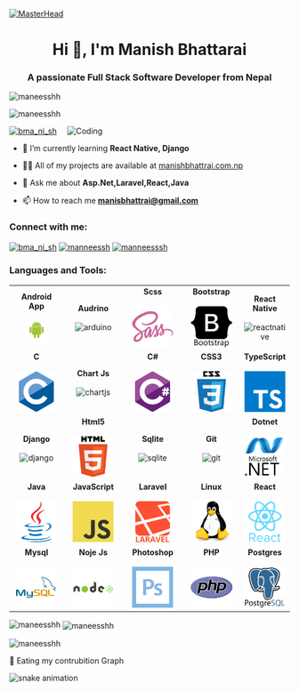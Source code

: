 [![MasterHead](https://cdn.videoplasty.com/animation/chill-coding-programming-lo-fi-animation-stock-animation-21874-1024x576.jpg)](https://manishbhattrai.com.np)
<h1 align="center">Hi 👋, I'm Manish Bhattarai</h1>
<h3 align="center">A passionate Full Stack Software Developer from Nepal</h3>
<p align="left"> <img src="https://komarev.com/ghpvc/?username=maneesshh&label=Profile%20views&color=0e75b6&style=flat" alt="maneesshh" /> </p>

<p align="left"> <img src="https://github-profile-trophy.vercel.app/?username=maneesshh" alt="maneesshh" /></a> </p>
<img align="right" alt="Coding" width="400" src="https://i.pinimg.com/originals/54/e3/7d/54e37d8074ebcde1d96c77d7b2a7f310.gif"/>
<p align="left"> <a href="https://twitter.com/bma_ni_sh" target="blank"><img src="https://img.shields.io/twitter/follow/bma_ni_sh?logo=twitter&style=for-the-badge" alt="bma_ni_sh" /></a> </p>

- 🌱 I’m currently learning **React Native, Django**

- 👨‍💻 All of my projects are available at [manishbhattrai.com.np](manishbhattrai.com.np)

- 💬 Ask me about **Asp.Net,Laravel,React,Java**

- 📫 How to reach me **manisbhattrai@gmail.com**

<h3 align="left">Connect with me:</h3>
<p align="left">
    <a href="https://twitter.com/bma_ni_sh" target="blank"><img align="center" src="https://raw.githubusercontent.com/rahuldkjain/github-profile-readme-generator/master/src/images/icons/Social/twitter.svg" alt="bma_ni_sh" height="30" width="40" /></a>
    <a href="https://linkedin.com/in/manneessh" target="blank"><img align="center" src="https://raw.githubusercontent.com/rahuldkjain/github-profile-readme-generator/master/src/images/icons/Social/linked-in-alt.svg" alt="manneessh" height="30" width="40" /></a>
    <a href="https://fb.com/manneesssh" target="blank"><img align="center" src="https://raw.githubusercontent.com/rahuldkjain/github-profile-readme-generator/master/src/images/icons/Social/facebook.svg" alt="manneesssh" height="30" width="40" /></a>
</p>

<h3 align="left">Languages and Tools:</h3>
<table>
    <tbody align="center">
    <tr>
        <td align="center" width="25%">
            <span><b><center>Android App</center></b></span><br/>
           <img src="https://raw.githubusercontent.com/devicons/devicon/master/icons/android/android-original-wordmark.svg" alt="android" width="40" height="40"/>
        </td>
        <td align="center" width="25%">
            <span><b><center>Audrino</center></b></span><br/>
            <img src="https://cdn.worldvectorlogo.com/logos/arduino-1.svg" alt="arduino" height=75px/>
        </td>
        <td align="center" width="25%">
            <span><b><center>Scss</center></b></span><br/>
            <img src="https://raw.githubusercontent.com/devicons/devicon/master/icons/sass/sass-original.svg" alt="sass" height=75px />
        </td>
        <td align="center" width="25%">
            <span><b><center>Bootstrap</center></b></span><br/>
            <img src="https://raw.githubusercontent.com/devicons/devicon/master/icons/bootstrap/bootstrap-plain-wordmark.svg" alt="bootstrap" height=75px/>
        </td>
        <td align="center" width="25%">
            <span><b><center>React Native</center></b></span><br/>
            <img src="https://reactnative.dev/img/header_logo.svg" alt="reactnative" height=75px/>
        </td>
    </tr>
    <tr>
        <td align="center" width="25%">
            <span><b><center>C</center></b></span><br/>
            <img src="https://raw.githubusercontent.com/devicons/devicon/master/icons/c/c-original.svg" alt="c" height=75px/>
        </td>
        <td align="center" width="25%">
            <span><b><center>Chart Js</center></b></span><br/>
            <img src="https://www.chartjs.org/media/logo-title.svg" alt="chartjs" height=75px/>
        </td>
        <td align="center" width="25%">
            <span><b><center>C#</center></b></span><br/>
            <img src="https://raw.githubusercontent.com/devicons/devicon/master/icons/csharp/csharp-original.svg" alt="csharp" height=75px/>
        </td>
        <td align="center" width="25%">
            <span><b><center>CSS3</center></b></span><br/>
            <img src="https://raw.githubusercontent.com/devicons/devicon/master/icons/css3/css3-original-wordmark.svg" alt="css3" height=75px/>
        </td>
        <td align="center" width="25%">
            <span><b><center>TypeScript</center></b></span><br/>
            <img src="https://raw.githubusercontent.com/devicons/devicon/master/icons/typescript/typescript-original.svg" alt="typescript" height=75px/>
        </td>
    </tr>
    <tr>
        <td align="center" width="25%">
            <span><b><center>Django</center></b></span><br/>
            <img src="https://cdn.worldvectorlogo.com/logos/django.svg" alt="django" height=75px/>
        </td>
        <td align="center" width="25%">
            <span><b><center>Html5</center></b></span><br/>
            <img src="https://raw.githubusercontent.com/devicons/devicon/master/icons/html5/html5-original-wordmark.svg" alt="html5"  height=75px/>
        </td>
        <td align="center" width="25%">
            <span><b><center>Sqlite</center></b></span><br/>
            <img src="https://www.vectorlogo.zone/logos/sqlite/sqlite-icon.svg" alt="sqlite" height=75px/>
        </td>
        <td align="center" width="25%">
            <span><b><center>Git</center></b></span><br/>
            <img src="https://www.vectorlogo.zone/logos/git-scm/git-scm-icon.svg" alt="git" height=75px/>
        </td>
        <td align="center" width="25%">
            <span><b><center>Dotnet</center></b></span><br/>
            <img src="https://raw.githubusercontent.com/devicons/devicon/master/icons/dot-net/dot-net-original-wordmark.svg" alt="dotnet"height=75px/>
        </td>
    </tr>
    <tr>
        <td align="center" width="25%">
            <span><b><center>Java</center></b></span><br/>
            <img src="https://raw.githubusercontent.com/devicons/devicon/master/icons/java/java-original.svg" alt="java" height=75px/>
        </td>
        <td align="center" width="25%">
            <span><b><center>JavaScript</center></b></span><br/>
            <img src="https://raw.githubusercontent.com/devicons/devicon/master/icons/javascript/javascript-original.svg" alt="javascript" height=75px/>
        </td>
        <td align="center" width="25%">
            <span><b><center>Laravel</center></b></span><br/>
            <img src="https://raw.githubusercontent.com/devicons/devicon/master/icons/laravel/laravel-plain-wordmark.svg" alt="laravel" height=75px/>
        </td>
        <td align="center" width="25%">
            <span><b><center>Linux</center></b></span><br/>
            <img src="https://raw.githubusercontent.com/devicons/devicon/master/icons/linux/linux-original.svg" alt="linux" height=75px/>
        </td>
        <td align="center" width="25%">
            <span><b><center>React</center></b></span><br/>
            <img src="https://raw.githubusercontent.com/devicons/devicon/master/icons/react/react-original-wordmark.svg" alt="react" height=75px />
        </td>
    </tr>
    <tr>
        <td align="center" width="25%">
            <span><b><center>Mysql</center></b></span><br/>
            <img src="https://raw.githubusercontent.com/devicons/devicon/master/icons/mysql/mysql-original-wordmark.svg" alt="mysql"height=75px/>
        <td align="center" width="25%">
        <span><b><center>Noje Js</center></b></span><br/>
        <img src="https://raw.githubusercontent.com/devicons/devicon/master/icons/nodejs/nodejs-original-wordmark.svg" alt="nodejs" height=75px/>
    </td>
        <td align="center" width="25%">
            <span><b><center>Photoshop</center></b></span><br/>
            <img src="https://raw.githubusercontent.com/devicons/devicon/master/icons/photoshop/photoshop-line.svg" alt="photoshop"height=75px    />
        </td>
        <td align="center" width="25%">
            <span><b><center>PHP</center></b></span><br/>
            <img src="https://raw.githubusercontent.com/devicons/devicon/master/icons/php/php-original.svg" alt="php" height=75px    />
        </td>
        <td align="center" width="25%">
            <span><b><center>Postgres</center></b></span><br/>
            <img src="https://raw.githubusercontent.com/devicons/devicon/master/icons/postgresql/postgresql-original-wordmark.svg" alt="postgresql" height=75px />
        </td>
    </tr>
    </tbody>
</table>
<p><img align="left" src="https://github-readme-stats.vercel.app/api/top-langs?username=maneesshh&show_icons=true&locale=en&layout=compact" alt="maneesshh" /></p>

<p>&nbsp;<img align="center" src="https://github-readme-stats.vercel.app/api?username=maneesshh&show_icons=true&locale=en" alt="maneesshh" /></p>

<p><img align="center" src="https://github-readme-streak-stats.herokuapp.com/?user=maneesshh&" alt="maneesshh" /></p>
<p>🐍 Eating my contrubition Graph </p>

![snake animation](https://github.com/Maneesshh/Maneesshh/blob/output/github-contribution-grid-snake.svg)
